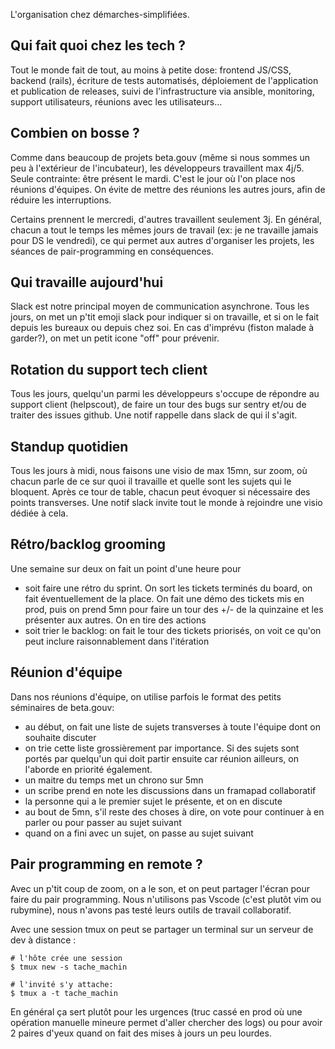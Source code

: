 L'organisation chez démarches-simplifiées.

## Qui fait quoi chez les tech ?

Tout le monde fait de tout, au moins à petite dose: frontend JS/CSS, backend (rails), écriture de tests automatisés, déploiement de l'application et publication de releases, suivi de l'infrastructure via ansible, monitoring, support utilisateurs, réunions avec les utilisateurs…

## Combien on bosse ?

Comme dans beaucoup de projets beta.gouv (même si nous sommes un peu à l'extérieur de l'incubateur), les développeurs travaillent max 4j/5. Seule contrainte: être présent le mardi. C'est le jour où l'on place nos réunions d'équipes. On évite de mettre des réunions les autres jours, afin de réduire les interruptions.

Certains prennent le mercredi, d'autres travaillent seulement 3j. En général, chacun a tout le temps les mêmes jours de travail (ex: je ne travaille jamais pour DS le vendredi), ce qui permet aux autres d'organiser les projets, les séances de pair-programming en conséquences.

## Qui travaille aujourd'hui

Slack est notre principal moyen de communication asynchrone.
Tous les jours, on met un p'tit emoji slack pour indiquer si on travaille, et si on le fait depuis les bureaux ou depuis chez soi. En cas d'imprévu (fiston malade à garder?), on met un petit icone "off" pour prévenir.

## Rotation du support tech client

Tous les jours, quelqu'un parmi les développeurs s'occupe de répondre au support client (helpscout), de faire un tour des bugs sur sentry et/ou de traiter des issues github. Une notif rappelle dans slack de qui il s'agit.

## Standup quotidien

Tous les jours à midi, nous faisons une visio de max 15mn, sur zoom, où chacun parle de ce sur quoi il travaille et quelle sont les sujets qui le bloquent. Après ce tour de table, chacun peut évoquer si nécessaire des points transverses. Une notif slack invite tout le monde à rejoindre une visio dédiée à cela.

## Rétro/backlog grooming

Une semaine sur deux on fait un point d'une heure pour 
 - soit faire une rétro du sprint. On sort les tickets terminés du board, on fait éventuellement de la place. On fait une démo des tickets mis en prod, puis on prend 5mn pour faire un tour des +/- de la quinzaine et les présenter aux autres. On en tire des actions
 - soit trier le backlog: on fait le tour des tickets priorisés, on voit ce qu'on peut inclure raisonnablement dans l'itération

## Réunion d'équipe

Dans nos réunions d'équipe, on utilise parfois le format des petits séminaires de beta.gouv:

 - au début, on fait une liste de sujets transverses à toute l'équipe dont on souhaite discuter
 - on trie cette liste grossièrement par importance. Si des sujets sont portés par quelqu'un qui doit partir ensuite car réunion ailleurs, on l'aborde en priorité également.
 - un maitre du temps met un chrono sur 5mn
 - un scribe prend en note les discussions dans un framapad collaboratif
 - la personne qui a le premier sujet le présente, et on en discute
 - au bout de 5mn, s'il reste des choses à dire, on vote pour continuer à en parler ou pour passer au sujet suivant
 - quand on a fini avec un sujet, on passe au sujet suivant

## Pair programming en remote ?

Avec un p'tit coup de zoom, on a le son, et on peut partager l'écran pour faire du pair programming. Nous n'utilisons pas Vscode (c'est plutôt vim ou rubymine), nous n'avons pas testé leurs outils de travail collaboratif.

Avec une session tmux on peut se partager un terminal sur un serveur de dev à distance :

    # l'hôte crée une session
    $ tmux new -s tache_machin

    # l'invité s'y attache:
    $ tmux a -t tache_machin

En général ça sert plutôt pour les urgences (truc cassé en prod où une opération manuelle mineure permet d'aller chercher des logs) ou pour avoir 2 paires d'yeux quand on fait des mises à jours un peu lourdes.



